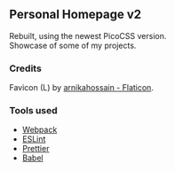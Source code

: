 ## Personal Homepage v2

Rebuilt, using the newest PicoCSS version.   
Showcase of some of my projects.

### Credits

Favicon (L) by [arnikahossain - Flaticon](https://www.flaticon.com/free-icons/letter-l").

### Tools used

- [Webpack](https://webpack.js.org/)
- [ESLint](https://eslint.org/)
- [Prettier](https://prettier.io/)
- [Babel](https://babeljs.io/)

